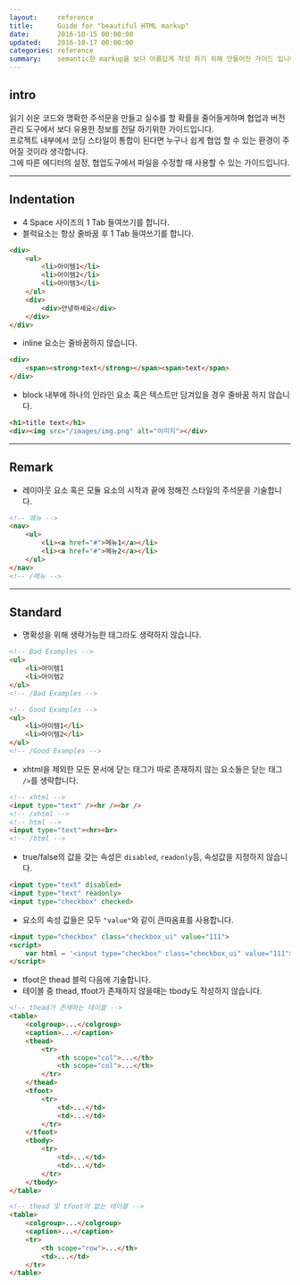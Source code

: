 ```yaml
---
layout:     reference
title:      Guide for "beautiful HTML markup"
date:       2016-10-15 00:00:00
updated:    2016-10-17 00:00:00
categories: reference
summary:    semantic한 markup을 보다 아름답게 작성 하기 위해 만들어진 가이드 입니다.
---
```





## intro
읽기 쉬운 코드와 명확한 주석문을 만들고 실수를 할 확률을 줄어들게하며 협업과 버전관리 도구에서 보다 유용한 정보를 전달 하기위한 가이드입니다.<br>
프로젝트 내부에서 코딩 스타일이 통합이 된다면 누구나 쉽게 협업 할 수 있는 환경이 주어질 것이라 생각합니다.<br>
그에 따른 에디터의 설정, 협업도구에서 파일을 수정할 때 사용할 수 있는 가이드입니다.



**************************************************************************************************



## Indentation
- 4 Space 사이즈의 1 Tab 들여쓰기를 합니다.
- 블럭요소는 항상 줄바꿈 후 1 Tab 들여쓰기를 합니다.

```html
<div>
	<ul>
		<li>아이템1</li>
		<li>아이템2</li>
		<li>아이템3</li>
	</ul>
	<div>
		<div>안녕하세요</div>
	</div>
</div>
```	

- inline 요소는 줄바꿈하지 않습니다.

```html
<div>
	<span><strong>text</strong></span><span>text</span>
</div>
```	

- block 내부에 하나의 인라인 요소 혹은 텍스트만 담겨있을 경우 줄바꿈 하지 않습니다.

```html
<h1>title text</h1>
<div><img src="/images/img.png" alt="이미지"></div>
```	



**************************************************************************************************



## Remark

- 레이아웃 요소 혹은 모듈 요소의 시작과 끝에 정해진 스타일의 주석문을 기술합니다.

```html
<!-- 메뉴 -->
<nav>
	<ul>
		<li><a href="#">메뉴1</a></li>
		<li><a href="#">메뉴2</a></li>
	</ul>
</nav>
<!-- /메뉴 -->
```



**************************************************************************************************



## Standard

- 명확성을 위해 생략가능한 태그라도 생략하지 않습니다.

```html
<!-- Bad Examples -->
<ul>
	<li>아이템1
	<li>아이템2
</ul>
<!-- /Bad Examples -->

<!-- Good Examples -->
<ul>
	<li>아이템1</li>
	<li>아이템2</li>
</ul>
<!-- /Good Examples -->	
```

- xhtml을 제외한 모든 문서에 닫는 태그가 따로 존재하지 않는 요소들은 닫는 태그 `/>`를 생략합니다.

```html
<!-- xhtml -->
<input type="text" /><hr /><br />
<!-- /xhtml -->
<!-- html -->
<input type="text"><hr><br>
<!-- /html -->
```

- true/false의 값을 갖는 속성은 `disabled`, `readonly`등, 속성값을 지정하지 않습니다.

```html
<input type="text" disabled>
<input type="text" readonly>
<input type="checkbox" checked>
```

- 요소의 속성 값들은 모두 `"value"`와 같이 큰따옴표를 사용합니다.

```html
<input type="checkbox" class="checkbox_ui" value="111">
<script>
	var html = '<input type="checkbox" class="checkbox_ui" value="111">';
</script>
```

- tfoot은 thead 블럭 다음에 기술합니다.
- 테이블 중 thead, tfoot가 존재하지 않을때는 tbody도 작성하지 않습니다.

```html
<!-- thead가 존재하는 테이블 -->
<table>
	<colgroup>...</colgroup>
	<caption>...</caption>
	<thead>
		<tr>
			<th scope="col">...</th>
			<th scope="col">...</th>
		</tr>
	</thead>
	<tfoot>
		<tr>
			<td>...</td>
			<td>...</td>
		</tr>
	</tfoot>
	<tbody>
		<tr>
			<td>...</td>
			<td>...</td>
		</tr>
	</tbody>
</table>

<!-- thead 및 tfoot이 없는 테이블 -->
<table>
	<colgroup>...</colgroup>
	<caption>...</caption>
	<tr>
		<th scope="row">...</th>
		<td>...</td>
	</tr>
</table>
```

